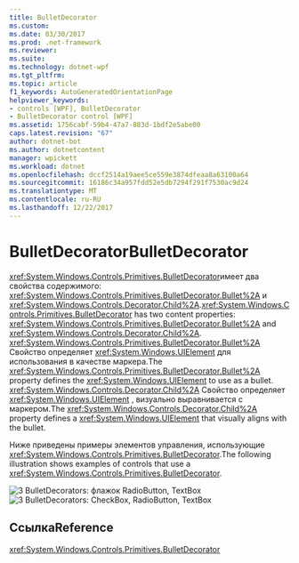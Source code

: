 ```yaml
---
title: BulletDecorator
ms.custom: 
ms.date: 03/30/2017
ms.prod: .net-framework
ms.reviewer: 
ms.suite: 
ms.technology: dotnet-wpf
ms.tgt_pltfrm: 
ms.topic: article
f1_keywords: AutoGeneratedOrientationPage
helpviewer_keywords:
- controls [WPF], BulletDecorator
- BulletDecorator control [WPF]
ms.assetid: 1756cabf-59b4-47a7-883d-1bdf2e5abe00
caps.latest.revision: "67"
author: dotnet-bot
ms.author: dotnetcontent
manager: wpickett
ms.workload: dotnet
ms.openlocfilehash: dccf2514a19aee5ce559e3874dfeaa8a63100a64
ms.sourcegitcommit: 16186c34a957fdd52e5db7294f291f7530ac9d24
ms.translationtype: MT
ms.contentlocale: ru-RU
ms.lasthandoff: 12/22/2017
---
```

# <a name="bulletdecorator"></a><span data-ttu-id="db97a-102">BulletDecorator</span><span class="sxs-lookup"><span data-stu-id="db97a-102">BulletDecorator</span></span>
<span data-ttu-id="db97a-103"><xref:System.Windows.Controls.Primitives.BulletDecorator>имеет два свойства содержимого: <xref:System.Windows.Controls.Primitives.BulletDecorator.Bullet%2A> и <xref:System.Windows.Controls.Decorator.Child%2A>.</span><span class="sxs-lookup"><span data-stu-id="db97a-103"><xref:System.Windows.Controls.Primitives.BulletDecorator> has two content properties: <xref:System.Windows.Controls.Primitives.BulletDecorator.Bullet%2A> and <xref:System.Windows.Controls.Decorator.Child%2A>.</span></span> <span data-ttu-id="db97a-104"><xref:System.Windows.Controls.Primitives.BulletDecorator.Bullet%2A> Свойство определяет <xref:System.Windows.UIElement> для использования в качестве маркера.</span><span class="sxs-lookup"><span data-stu-id="db97a-104">The <xref:System.Windows.Controls.Primitives.BulletDecorator.Bullet%2A> property defines the <xref:System.Windows.UIElement> to use as a bullet.</span></span> <span data-ttu-id="db97a-105"><xref:System.Windows.Controls.Decorator.Child%2A> Свойство определяет <xref:System.Windows.UIElement> , визуально выравнивается с маркером.</span><span class="sxs-lookup"><span data-stu-id="db97a-105">The <xref:System.Windows.Controls.Decorator.Child%2A> property defines a <xref:System.Windows.UIElement> that visually aligns with the bullet.</span></span>  
  
 <span data-ttu-id="db97a-106">Ниже приведены примеры элементов управления, использующие <xref:System.Windows.Controls.Primitives.BulletDecorator>.</span><span class="sxs-lookup"><span data-stu-id="db97a-106">The following illustration shows examples of controls that use a <xref:System.Windows.Controls.Primitives.BulletDecorator>.</span></span>  
  
 <span data-ttu-id="db97a-107">![3 BulletDecorators: флажок RadioButton, TextBox](../../../../docs/framework/wpf/controls/media/bulletdecorator.png "руководство.")</span><span class="sxs-lookup"><span data-stu-id="db97a-107">![3 BulletDecorators: CheckBox, RadioButton, TextBox](../../../../docs/framework/wpf/controls/media/bulletdecorator.png "BulletDecorator")</span></span>  
  
## <a name="reference"></a><span data-ttu-id="db97a-108">Ссылка</span><span class="sxs-lookup"><span data-stu-id="db97a-108">Reference</span></span>  
 <xref:System.Windows.Controls.Primitives.BulletDecorator>
